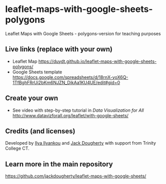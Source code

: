 # leaflet-maps-with-google-sheets-polygons
Leaflet Maps with Google Sheets - polygons-version for teaching purposes

## Live links (replace with your own)
- Leaflet Map https://duydt.github.io/leaflet-maps-with-google-sheets-polygons/
- Google Sheets template https://docs.google.com/spreadsheets/d/18rnX-yoX6Q-1TfBghFRrUi2bKm6NJZN_DikAa1KU4UE/edit#gid=0

## Create your own
- See video with step-by-step tutorial in *Data Visualization for All* http://www.datavizforall.org/leaflet/with-google-sheets/

## Credits (and licenses)
Developed by [Ilya Ilyankou](https://github.com/ilyankou) and [Jack Dougherty](https://github.com/jackdougherty) with support from Trinity College CT.

## Learn more in the main repository
https://github.com/jackdougherty/leaflet-maps-with-google-sheets/
